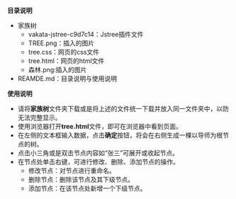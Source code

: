 **目录说明**
- 家族树
   - vakata-jstree-c9d7c14：Jstree插件文件
   - TREE.png：插入的图片 
   - tree.css：网页的css文件
   - tree.html：网页的html文件
   - 森林.png:插入的图片
- REAMDE.md：目录说明与使用说明

**使用说明**
- 请将**家族树**文件夹下载或是将上述的文件统一下载并放入同一文件夹中，以防无法完整显示。
- 使用浏览器打开**tree.html**文件，即可在浏览器中看到页面。
- 在左侧的文本框输入数据，点击**确定**按钮，将会在右侧生成一棵以导师为根节点的树。
- 点击小三角或是双击节点内容如“张三”可展开或收起节点。
- 在节点处单击右键，可进行修改、删除、添加节点的操作。
   - 修改节点：对节点进行重命名。
   - 删除节点：删除该节点及其下级节点。
   - 添加节点：在该节点处新增一个下级节点。
